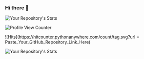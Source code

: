 ### Hi there 👋

<!--
**gudlad/gudlad** is a ✨ _special_ ✨ repository because its `README.md` (this file) appears on your GitHub profile.

Here are some ideas to get you started:

- 🔭 I’m currently working on ...
- 🌱 I’m currently learning ...
- 👯 I’m looking to collaborate on ...
- 🤔 I’m looking for help with ...
- 💬 Ask me about ...
- 📫 How to reach me: ...
- 😄 Pronouns: ...
- ⚡ Fun fact: ...
-->
 
![Your Repository's Stats](https://github-readme-stats.vercel.app/api?username=gudlad&show_icons=true)
  
![Profile View Counter](https://komarev.com/ghpvc/?username=Your_GitHub_Username)
  
![Hits](https://hitcounter.pythonanywhere.com/count/tag.svg?url = Paste_Your_GitHub_Repository_Link_Here)
 
![Your Repository's Stats](https://github-readme-stats.vercel.app/api/top-langs/?username=gudlad&theme=blue-green)
  
